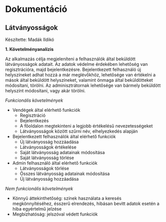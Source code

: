 <h1>Dokumentáció</h1>

<h2>Látványosságok</h2>
<p>Készítette: Madák Ildikó </p>

<b>1. Követelményanalízis</b>
<p> Az alkalmazás célja megjeleníteni a felhasználók által beküldött látványosságok adatait.  
Az adatok védelme érdekében lehetőség van regisztrációra, majd bejelentkezésre. 
Bejelentkezett felhasználó új helyszíneket adhat hozzá a már meglévőkhöz, lehetősége van értékelni a mások által beküldött helyszíneket, 
valamint önmaga által beküldötteket módosítani, törölni.
Az adminisztrátornak lehetősége van bármely beküldött helyszínt módosítani, vagy akár törölni.</p>
<p><i> Funkcionális követelmények </i></p>
<ul>
<li>Vendégek által elérhető funkciók
<ul>
<li>Regisztráció </li>
<li>Bejelentkezés</li>
<li>A főoldalon megtekinteni a legjobb értékelésű nevezetességeket</li>
<li>Látványosságok között szűrni név, elhelyezkedés alapján</li>
</ul>
</li>
<li>Bejelentkezett felhasználók által elérhető funkciók
<ul>
<li>Új látványosság hozzáadása</li>
<li>Látványosságok értékelése</li>
<li>Saját látványosság adatainak módosítása</li>
<li>Saját látványosság törlése</li>
</ul>
</li>
<li>Admin felhasználó által elérhető funkciók
<ul>
<li>Látványosságok törlése</li>
<li>Összes látványosság adatainak módosítása</li>
<li>Új látványosság hozzáadása</li>
</ul>
</li>
</ul>
<p><i>Nem funkcionális követelmények </i></p>
<ul>
<li>Könnyű áttekinthetőség: színek használata a keresés megkönnyítéséhez, ésszerű elrendezés, hibásan bevitt adatok esetén a hiba egyértelmű jelzése</li>
<li>Megbízhatóság: jelszóval védett funkciók</li>
</ul>


